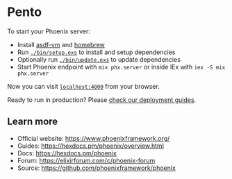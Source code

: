 # Pento

To start your Phoenix server:

  * Install [asdf-vm](https://asdf-vm.com/) and [homebrew](https://brew.sh/)
  * Run [`./bin/setup.exs`](./bin/setup.exs) to install and setup dependencies
  * Optionally run [`./bin/update.exs`](./bin/update.exs) to update dependencies
  * Start Phoenix endpoint with `mix phx.server` or inside IEx with `iex -S mix phx.server`

Now you can visit [`localhost:4000`](http://localhost:4000) from your browser.

Ready to run in production? Please [check our deployment guides](https://hexdocs.pm/phoenix/deployment.html).

## Learn more

  * Official website: https://www.phoenixframework.org/
  * Guides: https://hexdocs.pm/phoenix/overview.html
  * Docs: https://hexdocs.pm/phoenix
  * Forum: https://elixirforum.com/c/phoenix-forum
  * Source: https://github.com/phoenixframework/phoenix
